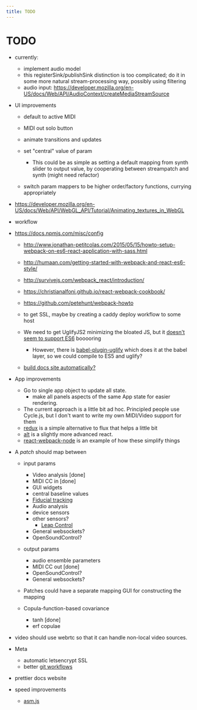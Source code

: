 ```yaml
---
title: TODO
---
```


# TODO

* currently:

  * implement audio model
  * this registerSink/publishSink distinction is too complicated; do it in some more natural stream-processing way, possibly using filtering
  * audio input: https://developer.mozilla.org/en-US/docs/Web/API/AudioContext/createMediaStreamSource

* UI improvements
  * default to active MIDI
  * MIDI out solo button
  * animate transitions and updates
  * set "central" value of param
    
    * This could be as simple as setting a default mapping from synth slider to output value, by cooperating between streampatch and synth (might need refactor)
  * switch param mappers to be higher order/factory functions, currying appropriately

* https://developer.mozilla.org/en-US/docs/Web/API/WebGL_API/Tutorial/Animating_textures_in_WebGL
* workflow
* https://docs.npmjs.com/misc/config
  * http://www.jonathan-petitcolas.com/2015/05/15/howto-setup-webpack-on-es6-react-application-with-sass.html
  * http://humaan.com/getting-started-with-webpack-and-react-es6-style/
  * http://survivejs.com/webpack_react/introduction/
  * https://christianalfoni.github.io/react-webpack-cookbook/
  * https://github.com/petehunt/webpack-howto
  * to get SSL, maybe by creating a caddy deploy workflow to some host
  * We need to get UglifyJS2 minimizing the bloated JS, but it [doesn't seem to support ES6](https://github.com/mishoo/UglifyJS2/issues/448) booooring
    * However, there is [babel-plugin-uglify](https://www.npmjs.com/package/babel-plugin-uglify) which does it at the babel layer, so we could compile to ES5 and uglify?
  
  * [build docs site automatically?](http://blog.mwaysolutions.com/2014/04/10/static-website-generator-with-grunt-js/)
* App improvements
  * Go to single app object to update all state.
    * make all panels aspects of the same App state for easier rendering.
  * The current approach is a little bit ad hoc. Principled people use Cycle.js, but I don't want to write my own MIDI/Video support for them
  * [redux](http://redux.js.org/index.html) is a simple alternative to flux that helps a little bit
  * [alt](https://github.com/goatslacker/alt) is a slightly more advanced react.
  * [react-webpack-node](https://github.com/choonkending/react-webpack-node) is an example of how these simplify things

* A *patch* should map between

    * input params
    
        * Video analysis [done]
        * MIDI CC in [done]
        * GUI widgets
        * central baseline values
        * [Fiducial tracking](https://github.com/mkalten/reacTIVision/tree/master/ext/libfidtrack)
        * Audio analysis
        * device sensors
        * other sensors?
          * [Leap Control](https://developer.leapmotion.com/getting-started/javascript)
        * General websockets?
        * OpenSoundControl?
    
    * output params
    
      * audio ensemble parameters
      * MIDI CC out [done]
      * OpenSoundControl?
      * General websockets?

    * Patches could have a separate mapping GUI for constructing the mapping
    * Copula-function-based covariance
      
      * tanh [done]
      * erf copulae 

* video should use webrtc so that it can handle non-local video sources.
* Meta

    * automatic letsencrypt SSL
    * better [git workflows](http://www.toptal.com/git/git-workflows-for-pros-a-good-git-guide)

* prettier docs website

* speed improvements

  * [asm.js](http://www.slideshare.net/fitc_slideshare/leveraging-asmjsclientside)
